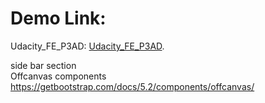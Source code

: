 




# Demo Link:
Udacity_FE_P3AD: [Udacity_FE_P3AD](https://glennou66304.github.io/Udacity_FE_P3AD/).  

side bar section  
Offcanvas components   
https://getbootstrap.com/docs/5.2/components/offcanvas/      


